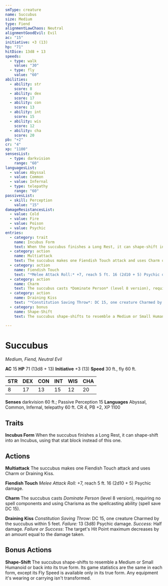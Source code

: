 ```yaml
---
smType: creature
name: Succubus
size: Medium
type: Fiend
alignmentLawChaos: Neutral
alignmentGoodEvil: Evil
ac: "15"
initiative: +3 (13)
hp: "71"
hitDice: 13d8 + 13
speeds:
  - type: walk
    value: "30"
  - type: fly
    value: "60"
abilities:
  - ability: str
    score: 8
  - ability: dex
    score: 17
  - ability: con
    score: 13
  - ability: int
    score: 15
  - ability: wis
    score: 12
  - ability: cha
    score: 20
pb: "+2"
cr: "4"
xp: "1100"
sensesList:
  - type: darkvision
    range: "60"
languagesList:
  - value: Abyssal
  - value: Common
  - value: Infernal
  - type: telepathy
    range: "60"
passivesList:
  - skill: Perception
    value: "15"
damageResistancesList:
  - value: Cold
  - value: Fire
  - value: Poison
  - value: Psychic
entries:
  - category: trait
    name: Incubus Form
    text: When the succubus finishes a Long Rest, it can shape-shift into an Incubus, using that stat block instead of this one.
  - category: action
    name: Multiattack
    text: The succubus makes one Fiendish Touch attack and uses Charm or Draining Kiss.
  - category: action
    name: Fiendish Touch
    text: "*Melee Attack Roll:* +7, reach 5 ft. 16 (2d10 + 5) Psychic damage."
  - category: action
    name: Charm
    text: The succubus casts *Dominate Person* (level 8 version), requiring no spell components and using Charisma as the spellcasting ability (spell save DC 15).
  - category: action
    name: Draining Kiss
    text: "*Constitution Saving Throw*: DC 15, one creature Charmed by the succubus within 5 feet. *Failure:*  13 (3d8) Psychic damage. *Success:*  Half damage. *Failure or Success*:  The target's Hit Point maximum decreases by an amount equal to the damage taken."
  - category: bonus
    name: Shape-Shift
    text: The succubus shape-shifts to resemble a Medium or Small Humanoid or back into its true form. Its game statistics are the same in each form, except its Fly Speed is available only in its true form. Any equipment it's wearing or carrying isn't transformed.

---
```


# Succubus
*Medium, Fiend, Neutral Evil*

**AC** 15
**HP** 71 (13d8 + 13)
**Initiative** +3 (13)
**Speed** 30 ft., fly 60 ft.

| STR | DEX | CON | INT | WIS | CHA |
| --- | --- | --- | --- | --- | --- |
| 8 | 17 | 13 | 15 | 12 | 20 |

**Senses** darkvision 60 ft.; Passive Perception 15
**Languages** Abyssal, Common, Infernal, telepathy 60 ft.
CR 4, PB +2, XP 1100

## Traits

**Incubus Form**
When the succubus finishes a Long Rest, it can shape-shift into an Incubus, using that stat block instead of this one.

## Actions

**Multiattack**
The succubus makes one Fiendish Touch attack and uses Charm or Draining Kiss.

**Fiendish Touch**
*Melee Attack Roll:* +7, reach 5 ft. 16 (2d10 + 5) Psychic damage.

**Charm**
The succubus casts *Dominate Person* (level 8 version), requiring no spell components and using Charisma as the spellcasting ability (spell save DC 15).

**Draining Kiss**
*Constitution Saving Throw*: DC 15, one creature Charmed by the succubus within 5 feet. *Failure:*  13 (3d8) Psychic damage. *Success:*  Half damage. *Failure or Success*:  The target's Hit Point maximum decreases by an amount equal to the damage taken.

## Bonus Actions

**Shape-Shift**
The succubus shape-shifts to resemble a Medium or Small Humanoid or back into its true form. Its game statistics are the same in each form, except its Fly Speed is available only in its true form. Any equipment it's wearing or carrying isn't transformed.
